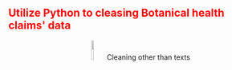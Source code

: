 <h2 style='color:red'> Utilize Python to cleasing Botanical health claims' data </h2> 
<p align="center">
<img src="https://user-images.githubusercontent.com/65596664/154809596-a7527236-4775-4832-bf69-7eba010c968a.png" width=10% height=10%> Cleaning other than texts 
</p>
